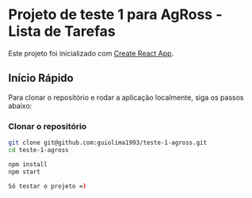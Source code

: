 # Projeto de teste 1 para AgRoss - Lista de Tarefas 

Este projeto foi inicializado com [Create React App](https://github.com/facebook/create-react-app).

## Início Rápido

Para clonar o repositório e rodar a aplicação localmente, siga os passos abaixo:

### Clonar o repositório

```bash
git clone git@github.com:guiolima1993/teste-1-agross.git
cd teste-1-agross

npm install 
npm start 

Só testar o projeto =)
